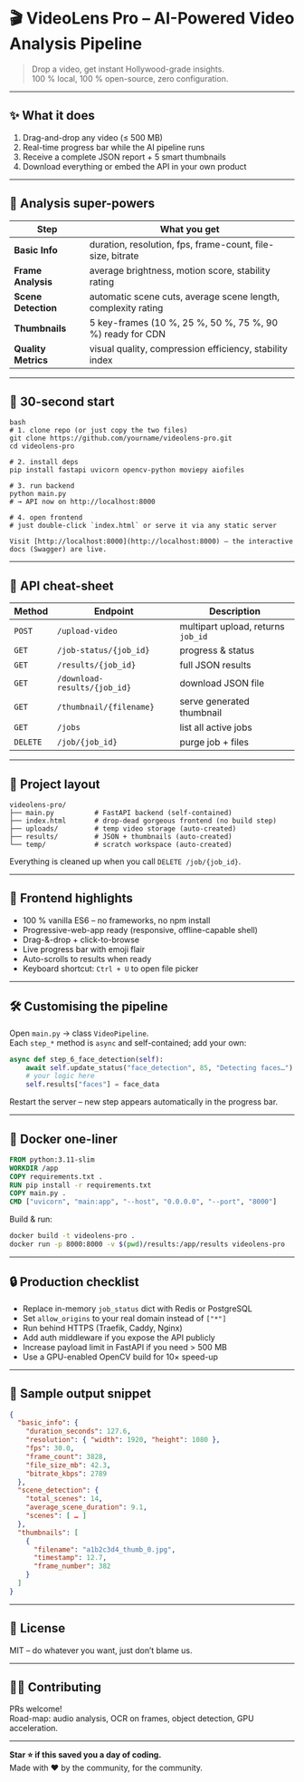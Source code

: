 # 🎬 VideoLens Pro – AI-Powered Video Analysis Pipeline

> Drop a video, get instant Hollywood-grade insights.  
> 100 % local, 100 % open-source, zero configuration.

---

## ✨ What it does
1. Drag-and-drop any video (≤ 500 MB)  
2. Real-time progress bar while the AI pipeline runs  
3. Receive a complete JSON report + 5 smart thumbnails  
4. Download everything or embed the API in your own product

---

## 🧠 Analysis super-powers
| Step | What you get |
|---|---|
| **Basic Info** | duration, resolution, fps, frame-count, file-size, bitrate |
| **Frame Analysis** | average brightness, motion score, stability rating |
| **Scene Detection** | automatic scene cuts, average scene length, complexity rating |
| **Thumbnails** | 5 key-frames (10 %, 25 %, 50 %, 75 %, 90 %) ready for CDN |
| **Quality Metrics** | visual quality, compression efficiency, stability index |

---

## 🚀 30-second start
```
bash
# 1. clone repo (or just copy the two files)
git clone https://github.com/yourname/videolens-pro.git
cd videolens-pro

# 2. install deps
pip install fastapi uvicorn opencv-python moviepy aiofiles

# 3. run backend
python main.py
# → API now on http://localhost:8000

# 4. open frontend
# just double-click `index.html` or serve it via any static server

Visit [http://localhost:8000](http://localhost:8000) – the interactive docs (Swagger) are live.
```
---

## 🔌 API cheat-sheet
| Method | Endpoint | Description |
|---|---|---|
| `POST` | `/upload-video` | multipart upload, returns `job_id` |
| `GET`  | `/job-status/{job_id}` | progress & status |
| `GET`  | `/results/{job_id}` | full JSON results |
| `GET`  | `/download-results/{job_id}` | download JSON file |
| `GET`  | `/thumbnail/{filename}` | serve generated thumbnail |
| `GET`  | `/jobs` | list all active jobs |
| `DELETE`| `/job/{job_id}` | purge job + files |

---

## 📁 Project layout
```
videolens-pro/
├── main.py          # FastAPI backend (self-contained)
├── index.html       # drop-dead gorgeous frontend (no build step)
├── uploads/         # temp video storage (auto-created)
├── results/         # JSON + thumbnails (auto-created)
└── temp/            # scratch workspace (auto-created)
```
Everything is cleaned up when you call `DELETE /job/{job_id}`.

---

## 🎨 Frontend highlights
* 100 % vanilla ES6 – no frameworks, no npm install  
* Progressive-web-app ready (responsive, offline-capable shell)  
* Drag-&-drop + click-to-browse  
* Live progress bar with emoji flair  
* Auto-scrolls to results when ready  
* Keyboard shortcut: `Ctrl + U` to open file picker  

---

## 🛠️ Customising the pipeline
Open `main.py` → class `VideoPipeline`.  
Each `step_*` method is `async` and self-contained; add your own:

```python
async def step_6_face_detection(self):
    await self.update_status("face_detection", 85, "Detecting faces…")
    # your logic here
    self.results["faces"] = face_data
```

Restart the server – new step appears automatically in the progress bar.

---

## 🐳 Docker one-liner
```dockerfile
FROM python:3.11-slim
WORKDIR /app
COPY requirements.txt .
RUN pip install -r requirements.txt
COPY main.py .
CMD ["uvicorn", "main:app", "--host", "0.0.0.0", "--port", "8000"]
```
Build & run:  
```bash
docker build -t videolens-pro .
docker run -p 8000:8000 -v $(pwd)/results:/app/results videolens-pro
```

---

## 🔒 Production checklist
* Replace in-memory `job_status` dict with Redis or PostgreSQL  
* Set `allow_origins` to your real domain instead of `["*"]`  
* Run behind HTTPS (Traefik, Caddy, Nginx)  
* Add auth middleware if you expose the API publicly  
* Increase payload limit in FastAPI if you need > 500 MB  
* Use a GPU-enabled OpenCV build for 10× speed-up

---

## 📄 Sample output snippet
```json
{
  "basic_info": {
    "duration_seconds": 127.6,
    "resolution": { "width": 1920, "height": 1080 },
    "fps": 30.0,
    "frame_count": 3828,
    "file_size_mb": 42.3,
    "bitrate_kbps": 2789
  },
  "scene_detection": {
    "total_scenes": 14,
    "average_scene_duration": 9.1,
    "scenes": [ … ]
  },
  "thumbnails": [
    {
      "filename": "a1b2c3d4_thumb_0.jpg",
      "timestamp": 12.7,
      "frame_number": 382
    }
  ]
}
```

---

## 📄 License
MIT – do whatever you want, just don’t blame us.

---

## 🙋‍♂️ Contributing
PRs welcome!  
Road-map: audio analysis, OCR on frames, object detection, GPU acceleration.

---

**Star ⭐ if this saved you a day of coding.**  
Made with ❤️ by the community, for the community.
```